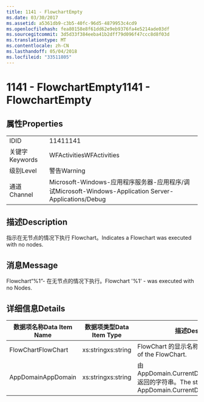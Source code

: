 ```yaml
---
title: 1141 - FlowchartEmpty
ms.date: 03/30/2017
ms.assetid: a5361db9-c3b5-40fc-96d5-4879953c4cd9
ms.openlocfilehash: fea80158e8f61dd62e9eb9376fa4e5214ade03df
ms.sourcegitcommit: 3d5d33f384eeba41b2dff79d096f47ccc8d8f03d
ms.translationtype: MT
ms.contentlocale: zh-CN
ms.lasthandoff: 05/04/2018
ms.locfileid: "33511805"
---
```

# <a name="1141---flowchartempty"></a><span data-ttu-id="4c420-102">1141 - FlowchartEmpty</span><span class="sxs-lookup"><span data-stu-id="4c420-102">1141 - FlowchartEmpty</span></span>
## <a name="properties"></a><span data-ttu-id="4c420-103">属性</span><span class="sxs-lookup"><span data-stu-id="4c420-103">Properties</span></span>  
  
|||  
|-|-|  
|<span data-ttu-id="4c420-104">ID</span><span class="sxs-lookup"><span data-stu-id="4c420-104">ID</span></span>|<span data-ttu-id="4c420-105">1141</span><span class="sxs-lookup"><span data-stu-id="4c420-105">1141</span></span>|  
|<span data-ttu-id="4c420-106">关键字</span><span class="sxs-lookup"><span data-stu-id="4c420-106">Keywords</span></span>|<span data-ttu-id="4c420-107">WFActivities</span><span class="sxs-lookup"><span data-stu-id="4c420-107">WFActivities</span></span>|  
|<span data-ttu-id="4c420-108">级别</span><span class="sxs-lookup"><span data-stu-id="4c420-108">Level</span></span>|<span data-ttu-id="4c420-109">警告</span><span class="sxs-lookup"><span data-stu-id="4c420-109">Warning</span></span>|  
|<span data-ttu-id="4c420-110">通道</span><span class="sxs-lookup"><span data-stu-id="4c420-110">Channel</span></span>|<span data-ttu-id="4c420-111">Microsoft-Windows-应用程序服务器-应用程序/调试</span><span class="sxs-lookup"><span data-stu-id="4c420-111">Microsoft-Windows-Application Server-Applications/Debug</span></span>|  
  
## <a name="description"></a><span data-ttu-id="4c420-112">描述</span><span class="sxs-lookup"><span data-stu-id="4c420-112">Description</span></span>  
 <span data-ttu-id="4c420-113">指示在无节点的情况下执行 Flowchart。</span><span class="sxs-lookup"><span data-stu-id="4c420-113">Indicates a Flowchart was executed with no nodes.</span></span>  
  
## <a name="message"></a><span data-ttu-id="4c420-114">消息</span><span class="sxs-lookup"><span data-stu-id="4c420-114">Message</span></span>  
 <span data-ttu-id="4c420-115">Flowchart“%1”- 在无节点的情况下执行。</span><span class="sxs-lookup"><span data-stu-id="4c420-115">Flowchart '%1' - was executed with no Nodes.</span></span>  
  
## <a name="details"></a><span data-ttu-id="4c420-116">详细信息</span><span class="sxs-lookup"><span data-stu-id="4c420-116">Details</span></span>  
  
|<span data-ttu-id="4c420-117">数据项名称</span><span class="sxs-lookup"><span data-stu-id="4c420-117">Data Item Name</span></span>|<span data-ttu-id="4c420-118">数据项类型</span><span class="sxs-lookup"><span data-stu-id="4c420-118">Data Item Type</span></span>|<span data-ttu-id="4c420-119">描述</span><span class="sxs-lookup"><span data-stu-id="4c420-119">Description</span></span>|  
|--------------------|--------------------|-----------------|  
|<span data-ttu-id="4c420-120">FlowChart</span><span class="sxs-lookup"><span data-stu-id="4c420-120">FlowChart</span></span>|<span data-ttu-id="4c420-121">xs:string</span><span class="sxs-lookup"><span data-stu-id="4c420-121">xs:string</span></span>|<span data-ttu-id="4c420-122">FlowChart 的显示名称。</span><span class="sxs-lookup"><span data-stu-id="4c420-122">The display name of the FlowChart.</span></span>|  
|<span data-ttu-id="4c420-123">AppDomain</span><span class="sxs-lookup"><span data-stu-id="4c420-123">AppDomain</span></span>|<span data-ttu-id="4c420-124">xs:string</span><span class="sxs-lookup"><span data-stu-id="4c420-124">xs:string</span></span>|<span data-ttu-id="4c420-125">由 AppDomain.CurrentDomain.FriendlyName 返回的字符串。</span><span class="sxs-lookup"><span data-stu-id="4c420-125">The string returned by AppDomain.CurrentDomain.FriendlyName.</span></span>|
